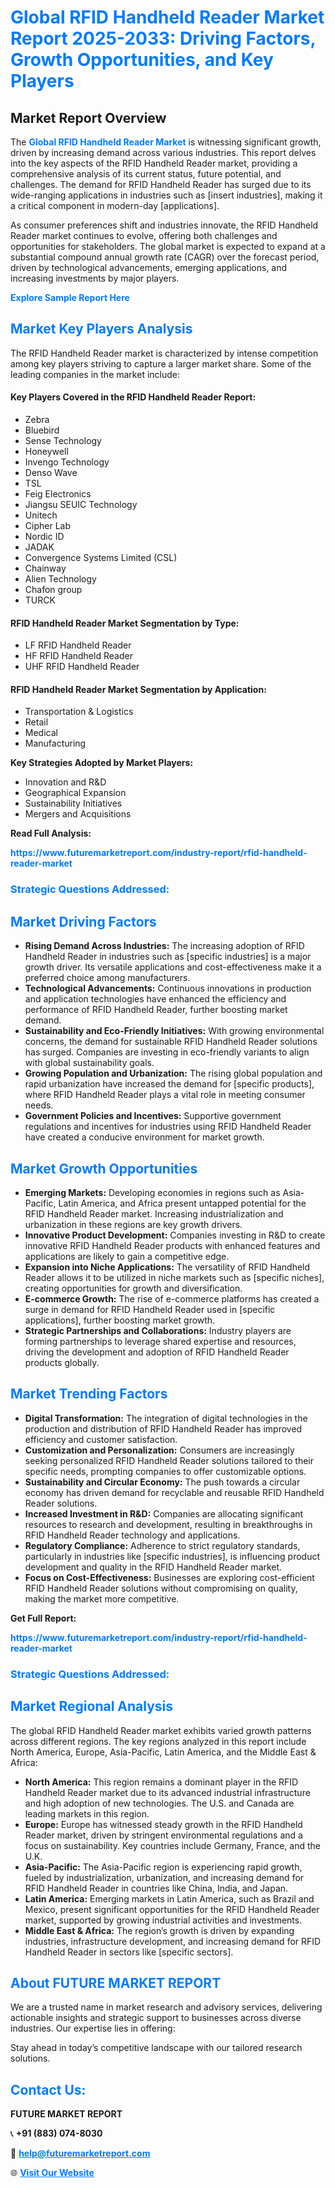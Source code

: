 <h1 style="color: #007BFF;">Global RFID Handheld Reader Market Report 2025-2033: Driving Factors, Growth Opportunities, and Key Players</h1>

<section id="overview">
<h2>Market Report Overview</h2>
<p>The <a href="https://www.futuremarketreport.com/industry-report/rfid-handheld-reader-market" style="color: #007BFF; text-decoration: none;"><strong>Global RFID Handheld Reader Market</strong></a> is witnessing significant growth, driven by increasing demand across various industries. This report delves into the key aspects of the RFID Handheld Reader market, providing a comprehensive analysis of its current status, future potential, and challenges. The demand for RFID Handheld Reader has surged due to its wide-ranging applications in industries such as [insert industries], making it a critical component in modern-day [applications].</p>
<p>As consumer preferences shift and industries innovate, the RFID Handheld Reader market continues to evolve, offering both challenges and opportunities for stakeholders. The global market is expected to expand at a substantial compound annual growth rate (CAGR) over the forecast period, driven by technological advancements, emerging applications, and increasing investments by major players.</p>
</section>

<section id="overview">
<p><a href="https://www.futuremarketreport.com/request-sample/reportId=82529" style="color: #007BFF; text-decoration: none;"><strong>Explore Sample Report Here</strong></a></p>
</section>

<section id="key-players">
<h2 style="color: #007BFF;">Market Key Players Analysis</h2>
<p>The RFID Handheld Reader market is characterized by intense competition among key players striving to capture a larger market share. Some of the leading companies in the market include:</p>
<h4>Key Players Covered in the RFID Handheld Reader Report:</h4>
<ul><li>Zebra</li><li>Bluebird</li><li>Sense Technology</li><li>Honeywell</li><li>Invengo Technology</li><li>Denso Wave</li><li>TSL</li><li>Feig Electronics</li><li>Jiangsu SEUIC Technology</li><li>Unitech</li><li>Cipher Lab</li><li>Nordic ID</li><li>JADAK</li><li>Convergence Systems Limited (CSL)</li><li>Chainway</li><li>Alien Technology</li><li>Chafon group</li><li>TURCK</li></ul>
<h4>RFID Handheld Reader Market Segmentation by Type:</h4>
<ul><li>LF RFID Handheld Reader</li><li>HF RFID Handheld Reader</li><li>UHF RFID Handheld Reader</li></ul>

<h4>RFID Handheld Reader Market Segmentation by Application:</h4>
<ul><li>Transportation &amp; Logistics</li><li>Retail</li><li>Medical</li><li>Manufacturing</li></ul>
<p><strong>Key Strategies Adopted by Market Players:</strong></p>
<ul>
<li>Innovation and R&D</li>
<li>Geographical Expansion</li>
<li>Sustainability Initiatives</li>
<li>Mergers and Acquisitions</li>
</ul>
</section>

<section>
<p><strong>Read Full Analysis: </strong></p><a href="https://www.futuremarketreport.com/industry-report/rfid-handheld-reader-market" style="color: #007BFF; text-decoration: none;"><strong>https://www.futuremarketreport.com/industry-report/rfid-handheld-reader-market</strong></a>
<h3 style="color: #007BFF;">Strategic Questions Addressed:</h3>
</section>

<section id="driving-factors">
<h2 style="color: #007BFF;">Market Driving Factors</h2>
<ul>
<li><strong>Rising Demand Across Industries:</strong> The increasing adoption of RFID Handheld Reader in industries such as [specific industries] is a major growth driver. Its versatile applications and cost-effectiveness make it a preferred choice among manufacturers.</li>
<li><strong>Technological Advancements:</strong> Continuous innovations in production and application technologies have enhanced the efficiency and performance of RFID Handheld Reader, further boosting market demand.</li>
<li><strong>Sustainability and Eco-Friendly Initiatives:</strong> With growing environmental concerns, the demand for sustainable RFID Handheld Reader solutions has surged. Companies are investing in eco-friendly variants to align with global sustainability goals.</li>
<li><strong>Growing Population and Urbanization:</strong> The rising global population and rapid urbanization have increased the demand for [specific products], where RFID Handheld Reader plays a vital role in meeting consumer needs.</li>
<li><strong>Government Policies and Incentives:</strong> Supportive government regulations and incentives for industries using RFID Handheld Reader have created a conducive environment for market growth.</li>
</ul>
</section>

<section id="growth-opportunities">
<h2 style="color: #007BFF;">Market Growth Opportunities</h2>
<ul>
<li><strong>Emerging Markets:</strong> Developing economies in regions such as Asia-Pacific, Latin America, and Africa present untapped potential for the RFID Handheld Reader market. Increasing industrialization and urbanization in these regions are key growth drivers.</li>
<li><strong>Innovative Product Development:</strong> Companies investing in R&D to create innovative RFID Handheld Reader products with enhanced features and applications are likely to gain a competitive edge.</li>
<li><strong>Expansion into Niche Applications:</strong> The versatility of RFID Handheld Reader allows it to be utilized in niche markets such as [specific niches], creating opportunities for growth and diversification.</li>
<li><strong>E-commerce Growth:</strong> The rise of e-commerce platforms has created a surge in demand for RFID Handheld Reader used in [specific applications], further boosting market growth.</li>
<li><strong>Strategic Partnerships and Collaborations:</strong> Industry players are forming partnerships to leverage shared expertise and resources, driving the development and adoption of RFID Handheld Reader products globally.</li>
</ul>
</section>

<section id="trending-factors">
<h2 style="color: #007BFF;">Market Trending Factors</h2>
<ul>
<li><strong>Digital Transformation:</strong> The integration of digital technologies in the production and distribution of RFID Handheld Reader has improved efficiency and customer satisfaction.</li>
<li><strong>Customization and Personalization:</strong> Consumers are increasingly seeking personalized RFID Handheld Reader solutions tailored to their specific needs, prompting companies to offer customizable options.</li>
<li><strong>Sustainability and Circular Economy:</strong> The push towards a circular economy has driven demand for recyclable and reusable RFID Handheld Reader solutions.</li>
<li><strong>Increased Investment in R&D:</strong> Companies are allocating significant resources to research and development, resulting in breakthroughs in RFID Handheld Reader technology and applications.</li>
<li><strong>Regulatory Compliance:</strong> Adherence to strict regulatory standards, particularly in industries like [specific industries], is influencing product development and quality in the RFID Handheld Reader market.</li>
<li><strong>Focus on Cost-Effectiveness:</strong> Businesses are exploring cost-efficient RFID Handheld Reader solutions without compromising on quality, making the market more competitive.</li>
</ul>
</section>

<section>
<p><strong>Get Full Report: </strong></p><a href="https://www.futuremarketreport.com/industry-report/rfid-handheld-reader-market" style="color: #007BFF; text-decoration: none;"><strong>https://www.futuremarketreport.com/industry-report/rfid-handheld-reader-market</strong></a>
<h3 style="color: #007BFF;">Strategic Questions Addressed:</h3>
</section>


<section id="regional-analysis">
<h2 style="color: #007BFF;">Market Regional Analysis</h2>
<p>The global RFID Handheld Reader market exhibits varied growth patterns across different regions. The key regions analyzed in this report include North America, Europe, Asia-Pacific, Latin America, and the Middle East & Africa:</p>
<ul>
<li><strong>North America:</strong> This region remains a dominant player in the RFID Handheld Reader market due to its advanced industrial infrastructure and high adoption of new technologies. The U.S. and Canada are leading markets in this region.</li>
<li><strong>Europe:</strong> Europe has witnessed steady growth in the RFID Handheld Reader market, driven by stringent environmental regulations and a focus on sustainability. Key countries include Germany, France, and the U.K.</li>
<li><strong>Asia-Pacific:</strong> The Asia-Pacific region is experiencing rapid growth, fueled by industrialization, urbanization, and increasing demand for RFID Handheld Reader in countries like China, India, and Japan.</li>
<li><strong>Latin America:</strong> Emerging markets in Latin America, such as Brazil and Mexico, present significant opportunities for the RFID Handheld Reader market, supported by growing industrial activities and investments.</li>
<li><strong>Middle East & Africa:</strong> The region’s growth is driven by expanding industries, infrastructure development, and increasing demand for RFID Handheld Reader in sectors like [specific sectors].</li>
</ul>
</section>

<footer>
<h2 style="color: #007BFF;">About FUTURE MARKET REPORT</h2>
<p>We are a trusted name in market research and advisory services, delivering actionable insights and strategic support to businesses across diverse industries. Our expertise lies in offering:</p>

<p>Stay ahead in today’s competitive landscape with our tailored research solutions.</p>

<h2 style="color: #007BFF;">Contact Us:</h2>
<p><strong>FUTURE MARKET REPORT</strong></p>
<p>📞 <strong>+91 (883) 074-8030</strong></p>
<p>📧 <strong><a href="mailto:help@futuremarketreport.com" style="color: #007BFF;">help@futuremarketreport.com</a></strong></p>
<p>🌐 <strong><a href="https://www.futuremarketreport.com/" style="color: #007BFF;">Visit Our Website</a></strong></p>
</footer>